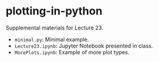 # plotting-in-python

Supplemental materials for Lecture 23.

- `minimal.py`: Minimal example.
- `Lecture23.ipynb`: Jupyter Notebook presented in class.
- `MorePlots.ipynb`: Example of more plot types.
